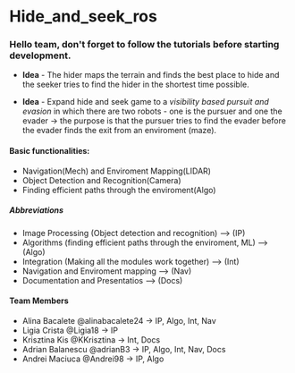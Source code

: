 # Hide_and_seek_ros

### Hello team, don't forget to follow the tutorials before starting development.

* **Idea** - The hider maps the terrain and finds the best place to hide and the seeker tries to find the hider in the shortest time possible.

* **Idea** - Expand hide and seek game to a _visibility based pursuit and evasion_ in which there are two robots - one is the pursuer and one the evader -> the purpose is that the pursuer tries to find the evader before the evader finds the exit from an enviroment (maze).

#### Basic functionalities:

* Navigation(Mech) and Enviroment Mapping(LIDAR)
* Object Detection and Recognition(Camera)
* Finding efficient paths through the enviroment(Algo)

##### Abbreviations
* Image Processing (Object detection and recognition) --> (IP)
* Algorithms (finding efficient paths through the enviroment, ML) --> (Algo)
* Integration (Making all the modules work together) --> (Int)
* Navigation and Enviroment mapping --> (Nav)
* Documentation and Presentatios --> (Docs)

#### Team Members
* Alina Bacalete @alinabacalete24 -> IP, Algo, Int, Nav
* Ligia Crista @Ligia18 -> IP
* Krisztina Kis @KKrisztina -> Int, Docs
* Adrian Balanescu @adrianB3 -> IP, Algo, Int, Nav, Docs
* Andrei Maciuca @Andrei98 -> IP, Algo
